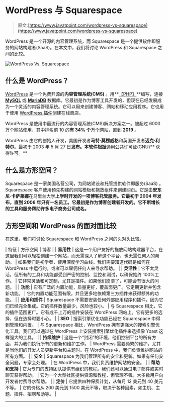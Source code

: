 # WordPress 与 Squarespace

> 原文:[https://www.javatpoint.com/wordpress-vs-squarespace](https://www.javatpoint.com/wordpress-vs-squarespace)

WordPress 是一个开源的内容管理系统，而 Squarespace 是一个提供软件即服务的网站构建者(SaaS)。在本文中，我们将讨论 WordPress 和 Squarespace 之间的比较。

![WordPress Vs. Squarespace](../Images/24137698c89389f4ffaaf7238d26887a.png)

## 什么是 WordPress？

[WordPress](https://www.javatpoint.com/wordpress-tutorial) 是一个免费开源的**内容管理系统(CMS)** 。用**[【PHP】](https://www.javatpoint.com/php-tutorial)**编写，连接 **[MySQL](https://www.javatpoint.com/mysql-tutorial)** 或 **[MariaDB](https://www.javatpoint.com/mariadb-tutorial)** 数据库。它最初是作为博客工具开发的，但现在已经发展成为一个灵活的内容管理系统。它可以用来创建博客、网站和移动应用程序。它也用于使用 [WordPress 插件](https://www.javatpoint.com/wordpress-plugins)创建在线商店。

WordPress 是使用中最流行的内容管理系统(CMS)解决方案之一。被超过 6000 万个网站使用，其中排名前 10 的**有 **34%** 个**万个网站，直到 **2019** 。

WordPress 由它的创始人开发，美国开发者**马特·莫楞威格**和英国开发者**迈克·利特尔**。最初于 2003 年 5 月 27 日**发布。本软件根据**通用公共许可证(GNU)** 获得许可。**

## 什么是方形空间？

Squarespace 是一家美国私营公司，为网站建设和托管提供软件即服务(SaaS) 。Squarespace 客户使用预先构建的网站模板和拖放组件来创建网页。它是由**安东尼·卡萨莱娜**在马里兰大学**上学时开发的一项博客托管服务。它最初于 2004 年发布，直到 2006 年只有一名员工。它最初是作为博客创建者开发的。它不断增长的工具和服务帮助许多电子商务公司成名。**

## 方形空间和 WordPress 的面对面比较

在这里，我们将讨论 Squarespace 和 WordPress 之间的头对头比较。

| 特征 | 方形空间 | 博客 |
| **易用性** | 这是一个用户友好的拖放网站构建器平台，在这里我们可以轻松创建一个网站，而无需深入了解这个平台，也无需任何人的帮助。 | 如果我们是初学者，使用深度学习曲线。我们需要知道代码是如何在 WordPress 中运行的，或者可以雇佣任何人来寻求帮助。 |
| **灵活性** | 它不太灵活，但所有的工具和功能都受到严密的控制、监控和测试，以确保始终 100%工作。 | 它非常灵活和可定制，尤其是插件。如果他们崩溃了，可能会有很大的问题。 |
| **功能** | 它有广泛的内置功能，质量更好，覆盖面更广。它定期更新并包含新功能。 | 它的内置功能范围有限，并且更多地依赖第三方插件来获得额外的功能。 |
| **应用和插件** | Squarespace 不需要安装任何外部应用程序和插件，因为它们已经完全集成。它的插件数量最少，风险也较小。 | 与 Squarespace 相比，它的插件范围更广。它有成千上万的插件安装在 WordPress 网站上。它有更多的选择，但在选择时要小心。 |
| **SEO** | 搜索引擎优化功能已经在 Squarespace 中得到管理和内置。 | 与 Squarespace 相比，WordPress 拥有更强大的搜索引擎优化工具。我们可以通过在 WordPress 上安装搜索引擎优化插件来选择像 Yoast 这样强大的工具。 |
| **持续维护** | 这是一个“封闭”的环境，他们控制平台的所有方面，并为我们执行所有的更新和维护工作。 | WordPress 需要频繁的维护，尤其是当他们的开发人员更新平台和主题时。在 WordPress 中，我们负责维护网站的所有方面。 |
| **安全** | Squarespace 为我们管理所有的安全和更新。如果有任何安全问题，专家会处理。 | 在 WordPress 中，我们负责维护网站的安全。 |
| **帮助和支持** | 它为专门的支持团队提供有组织的教程。我们还可以通过电子邮件或实时聊天获得帮助。 | 它为一个大型社区提供资源和教程，但管理不善。大多数用户向开发者付费寻求帮助。 |
| **定价** | 它提供四种保费计划，从每月 12 美元到 40 美元不等。 | 它的价格从 200 美元到 1500 美元不等，取决于各种因素，如主机、主题、插件、招聘帮助等。 |

* * *